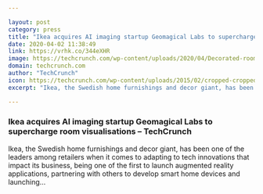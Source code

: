 ```yaml
---

layout: post
category: press
title: "Ikea acquires AI imaging startup Geomagical Labs to supercharge room visualisations"
date: 2020-04-02 11:38:49
link: https://vrhk.co/344eXHR
image: https://techcrunch.com/wp-content/uploads/2020/04/Decorated-room-Pic2.png?w=709
domain: techcrunch.com
author: "TechCrunch"
icon: https://techcrunch.com/wp-content/uploads/2015/02/cropped-cropped-favicon-gradient.png?w=180
excerpt: "Ikea, the Swedish home furnishings and decor giant, has been one of the leaders among retailers when it comes to adapting to tech innovations that impact its business, being one of the first to launch augmented reality applications, partnering with others to develop smart home devices and launching…"

---
```


### Ikea acquires AI imaging startup Geomagical Labs to supercharge room visualisations – TechCrunch

Ikea, the Swedish home furnishings and decor giant, has been one of the leaders among retailers when it comes to adapting to tech innovations that impact its business, being one of the first to launch augmented reality applications, partnering with others to develop smart home devices and launching…